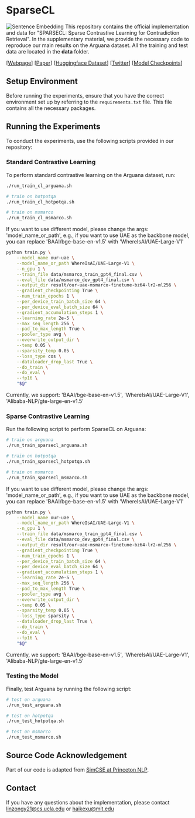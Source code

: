 # SparseCL 
![Sentence Embedding](https://img.shields.io/badge/sentence-embedding-green) 
This repository contains the official implementation and data for "SPARSECL: Sparse Contrastive Learning for
Contradiction Retrieval".
In the supplementary material, we provide the necessary code to reproduce our main results on the Arguana dataset. All the training and test data are located in the **data** folder.

[[Webpage](https://sparsecl.github.io/)] [[Paper](preprint.pdf)] [[Huggingface Dataset](https://huggingface.co/SparseCL/all-train-test-data)] [[Twitter](TBD)] [[Model Checkpoints](https://huggingface.co/SparseCL/all-train-test-data)]

## Setup Environment

Before running the experiments, ensure that you have the correct environment set up by referring to the `requirements.txt` file. This file contains all the necessary packages.

## Running the Experiments

To conduct the experiments, use the following scripts provided in our repository:

### Standard Contrastive Learning
To perform standard contrastive learning on the Arguana dataset, run:
```bash
./run_train_cl_arguana.sh

# train on hotpotqa
./run_train_cl_hotpotqa.sh

# train on msmarco
./run_train_cl_msmarco.sh
```
If you want to use different model, please change the args: 'model_name_or_path',
e.g., if you want to use UAE as the backbone model, you can replace 'BAAI/bge-base-en-v1.5' with 'WhereIsAI/UAE-Large-V1'
```bash
python train.py \
    --model_name our-uae \
    --model_name_or_path WhereIsAI/UAE-Large-V1 \
    --n_gpu 1 \
    --train_file data/msmarco_train_gpt4_final.csv \
    --eval_file data/msmarco_dev_gpt4_final.csv \
    --output_dir result/our-uae-msmarco-finetune-bz64-lr2-ml256 \
    --gradient_checkpointing True \
    --num_train_epochs 1 \
    --per_device_train_batch_size 64 \
    --per_device_eval_batch_size 64 \
    --gradient_accumulation_steps 1 \
    --learning_rate 2e-5 \
    --max_seq_length 256 \
    --pad_to_max_length True \
    --pooler_type avg \
    --overwrite_output_dir \
    --temp 0.05 \
    --sparsity_temp 0.05 \
    --loss_type cos \
    --dataloader_drop_last True \
    --do_train \
    --do_eval \
    --fp16 \
    "$@"
```
Currently, we support: 'BAAI/bge-base-en-v1.5', 'WhereIsAI/UAE-Large-V1', 'Alibaba-NLP/gte-large-en-v1.5'
### Sparse Contrastive Learning

Run the following script to perform SparseCL on Arguana:
```bash
# train on arguana
./run_train_sparsecl_arguana.sh

# train on hotpotqa
./run_train_sparsecl_hotpotqa.sh

# train on msmarco
./run_train_sparsecl_msmarco.sh
```
If you want to use different model, please change the args: 'model_name_or_path',
e.g., if you want to use UAE as the backbone model, you can replace 'BAAI/bge-base-en-v1.5' with 'WhereIsAI/UAE-Large-V1'
```bash
python train.py \
    --model_name our-uae \
    --model_name_or_path WhereIsAI/UAE-Large-V1 \
    --n_gpu 1 \
    --train_file data/msmarco_train_gpt4_final.csv \
    --eval_file data/msmarco_dev_gpt4_final.csv \
    --output_dir result/our-uae-msmarco-finetune-bz64-lr2-ml256 \
    --gradient_checkpointing True \
    --num_train_epochs 1 \
    --per_device_train_batch_size 64 \
    --per_device_eval_batch_size 64 \
    --gradient_accumulation_steps 1 \
    --learning_rate 2e-5 \
    --max_seq_length 256 \
    --pad_to_max_length True \
    --pooler_type avg \
    --overwrite_output_dir \
    --temp 0.05 \
    --sparsity_temp 0.05 \
    --loss_type sparsity \
    --dataloader_drop_last True \
    --do_train \
    --do_eval \
    --fp16 \
    "$@"
```
Currently, we support: 'BAAI/bge-base-en-v1.5', 'WhereIsAI/UAE-Large-V1', 'Alibaba-NLP/gte-large-en-v1.5'
### Testing the Model

Finally, test Arguana by running the following script:
```bash
# test on arguana
./run_test_arguana.sh

# test on hotpotqa
./run_test_hotpotqa.sh

# test on msmarco
./run_test_msmarco.sh
```

## Source Code Acknowledgement

Part of our code is adapted from [SimCSE at Princeton NLP](https://github.com/princeton-nlp/SimCSE).


## Contact
If you have any questions about the implementation, please contact linzongy21@cs.ucla.edu or haikexu@mit.edu
